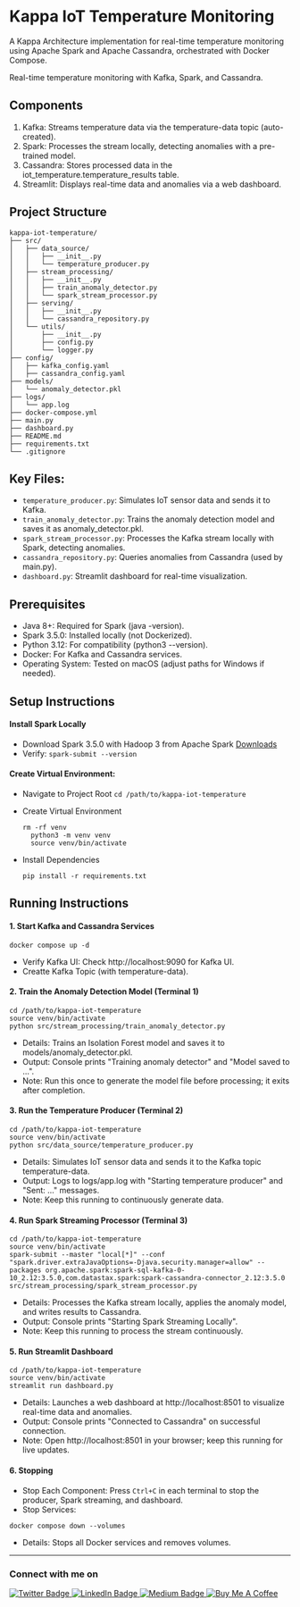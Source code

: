# Kappa IoT Temperature Monitoring

A Kappa Architecture implementation for real-time temperature monitoring using Apache Spark and Apache Cassandra, orchestrated with Docker Compose.

Real-time temperature monitoring with Kafka, Spark, and Cassandra.

## Components

1. Kafka: Streams temperature data via the temperature-data topic (auto-created).
2. Spark: Processes the stream locally, detecting anomalies with a pre-trained model.
3. Cassandra: Stores processed data in the iot_temperature.temperature_results table.
4. Streamlit: Displays real-time data and anomalies via a web dashboard.

## Project Structure

```
kappa-iot-temperature/
├── src/
│   ├── data_source/
│   │   ├── __init__.py
│   │   └── temperature_producer.py
│   ├── stream_processing/
│   │   ├── __init__.py
│   │   ├── train_anomaly_detector.py
│   │   └── spark_stream_processor.py
│   ├── serving/
│   │   ├── __init__.py
│   │   └── cassandra_repository.py
│   └── utils/
│       ├── __init__.py
│       ├── config.py
│       └── logger.py
├── config/
│   ├── kafka_config.yaml
│   ├── cassandra_config.yaml
├── models/
│   └── anomaly_detector.pkl
├── logs/
│   └── app.log
├── docker-compose.yml
├── main.py
├── dashboard.py
├── README.md
├── requirements.txt
└── .gitignore
```

## Key Files:

- `temperature_producer.py`: Simulates IoT sensor data and sends it to Kafka.
- `train_anomaly_detector.py`: Trains the anomaly detection model and saves it as anomaly_detector.pkl.
- `spark_stream_processor.py`: Processes the Kafka stream locally with Spark, detecting anomalies.
- `cassandra_repository.py`: Queries anomalies from Cassandra (used by main.py).
- `dashboard.py`: Streamlit dashboard for real-time visualization.

## Prerequisites

- Java 8+: Required for Spark (java -version).
- Spark 3.5.0: Installed locally (not Dockerized).
- Python 3.12: For compatibility (python3 --version).
- Docker: For Kafka and Cassandra services.
- Operating System: Tested on macOS (adjust paths for Windows if needed).

## Setup Instructions

#### Install Spark Locally

- Download Spark 3.5.0 with Hadoop 3 from Apache Spark [Downloads](https://spark.apache.org/downloads.html)
- Verify: `spark-submit --version`


#### Create Virtual Environment:

- Navigate to Project Root `cd /path/to/kappa-iot-temperature`
- Create Virtual Environment
  
  ```
  rm -rf venv
    python3 -m venv venv
    source venv/bin/activate
  ```

- Install Dependencies

    ```
    pip install -r requirements.txt
    ```

## Running Instructions

#### 1. Start Kafka and Cassandra Services

```   
docker compose up -d
```

- Verify Kafka UI: Check http://localhost:9090 for Kafka UI.
- Creatte Kafka Topic (with temperature-data).



#### 2. Train the Anomaly Detection Model (Terminal 1)

```
cd /path/to/kappa-iot-temperature
source venv/bin/activate
python src/stream_processing/train_anomaly_detector.py
```

- Details: Trains an Isolation Forest model and saves it to models/anomaly_detector.pkl.
- Output: Console prints "Training anomaly detector" and "Model saved to ...".
- Note: Run this once to generate the model file before processing; it exits after completion.

#### 3. Run the Temperature Producer (Terminal 2)

```
cd /path/to/kappa-iot-temperature
source venv/bin/activate
python src/data_source/temperature_producer.py
```

- Details: Simulates IoT sensor data and sends it to the Kafka topic temperature-data.
- Output: Logs to logs/app.log with "Starting temperature producer" and "Sent: ..." messages.
- Note: Keep this running to continuously generate data.

#### 4. Run Spark Streaming Processor (Terminal 3)

```
cd /path/to/kappa-iot-temperature
source venv/bin/activate
spark-submit --master "local[*]" --conf "spark.driver.extraJavaOptions=-Djava.security.manager=allow" --packages org.apache.spark:spark-sql-kafka-0-10_2.12:3.5.0,com.datastax.spark:spark-cassandra-connector_2.12:3.5.0 src/stream_processing/spark_stream_processor.py
```

- Details: Processes the Kafka stream locally, applies the anomaly model, and writes results to Cassandra.
- Output: Console prints "Starting Spark Streaming Locally".
- Note: Keep this running to process the stream continuously.

#### 5. Run Streamlit Dashboard

```
cd /path/to/kappa-iot-temperature
source venv/bin/activate
streamlit run dashboard.py
```

- Details: Launches a web dashboard at http://localhost:8501 to visualize real-time data and anomalies.
- Output: Console prints "Connected to Cassandra" on successful connection.
- Note: Open http://localhost:8501 in your browser; keep this running for live updates.

#### 6. Stopping

- Stop Each Component: Press `Ctrl+C` in each terminal to stop the producer, Spark streaming, and dashboard.
- Stop Services:

`docker compose down --volumes`

- Details: Stops all Docker services and removes volumes.

<hr/>

### Connect with me on
<div id="badges">
  <a href="https://twitter.com/shindesan2012">
    <img src="https://img.shields.io/badge/shindesan2012-black?style=for-the-badge&logo=twitter&logoColor=white" alt="Twitter Badge"/>
  </a>
  <a href="https://www.linkedin.com/in/shindesantosh/">
    <img src="https://img.shields.io/badge/shindesantosh-blue?style=for-the-badge&logo=linkedin&logoColor=white" alt="LinkedIn Badge"/>
  </a>
   <a href="https://blog.santoshshinde.com/">
    <img src="https://img.shields.io/badge/Blog-black?style=for-the-badge&logo=medium&logoColor=white" alt="Medium Badge"/>
  </a>
  <a href="https://www.buymeacoffee.com/santoshshin" target="_blank">
   <img src="https://img.shields.io/badge/buymeacoffee-black?style=for-the-badge&logo=buymeacoffee&logoColor=white" alt="Buy Me A Coffee"/>
  </a>
</div>
